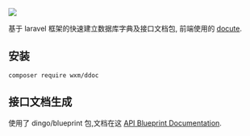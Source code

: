 ![](http://o9o0gmgkr.bkt.clouddn.com/8CA07792-66BE-495F-87B8-825EFABE048D.png)

基于 laravel 框架的快速建立数据库字典及接口文档包, 前端使用的 [docute](https://docute.js.org).

## 安装

```
composer require wxm/ddoc
```

## 接口文档生成

使用了 dingo/blueprint 包,文档在这 [API Blueprint Documentation](https://github.com/dingo/api/wiki/API-Blueprint-Documentation).